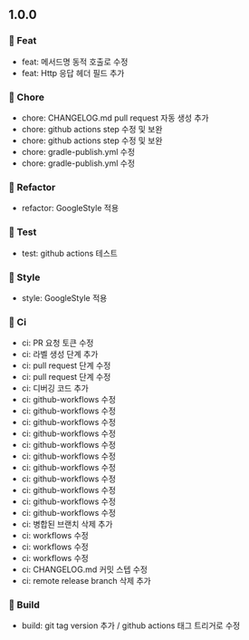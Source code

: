 ## 1.0.0

### 🔹 Feat
- feat: 메서드명 동적 호출로 수정
- feat: Http 응답 헤더 필드 추가

### 🔹 Chore
- chore: CHANGELOG.md pull request 자동 생성 추가
- chore: github actions step 수정 및 보완
- chore: github actions step 수정 및 보완
- chore: gradle-publish.yml 수정
- chore: gradle-publish.yml 수정

### 🔹 Refactor
- refactor: GoogleStyle 적용

### 🔹 Test
- test: github actions 테스트

### 🔹 Style
- style: GoogleStyle 적용

### 🔹 Ci
- ci: PR 요청 토큰 수정
- ci: 라벨 생성 단계 추가
- ci: pull request 단계 수정
- ci: pull request 단계 수정
- ci: 디버깅 코드 추가
- ci: github-workflows 수정
- ci: github-workflows 수정
- ci: github-workflows 수정
- ci: github-workflows 수정
- ci: github-workflows 수정
- ci: github-workflows 수정
- ci: github-workflows 수정
- ci: github-workflows 수정
- ci: github-workflows 수정
- ci: github-workflows 수정
- ci: github-workflows 수정
- ci: 병합된 브랜치 삭제 추가
- ci: workflows 수정
- ci: workflows 수정
- ci: workflows 수정
- ci: CHANGELOG.md 커밋 스텝 수정
- ci: remote release branch 삭제 추가

### 🔹 Build
- build: git tag version 추가 / github actions 태그 트리거로 수정

